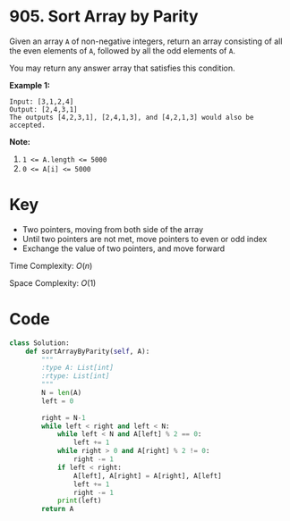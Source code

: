# 905. Sort Array by Parity

Given an array `A` of non-negative integers, return an array consisting of all the even elements of `A`, followed by all the odd elements of `A`.

You may return any answer array that satisfies this condition.

 

**Example 1:**

```
Input: [3,1,2,4]
Output: [2,4,3,1]
The outputs [4,2,3,1], [2,4,1,3], and [4,2,1,3] would also be accepted.
```

 

**Note:**

1. `1 <= A.length <= 5000`
2. `0 <= A[i] <= 5000`

# Key

- Two pointers, moving from both side of the array
- Until two pointers are not met, move pointers to even or odd index
- Exchange the value of two pointers, and move forward

Time Complexity: $O(n)$

Space Complexity: $O(1)$

# Code

```python
class Solution:
    def sortArrayByParity(self, A):
        """
        :type A: List[int]
        :rtype: List[int]
        """
        N = len(A)
        left = 0
        
        right = N-1
        while left < right and left < N:
            while left < N and A[left] % 2 == 0:
                left += 1
            while right > 0 and A[right] % 2 != 0:
                right -= 1
            if left < right:
                A[left], A[right] = A[right], A[left]
                left += 1
                right -= 1
            print(left)
        return A
```

